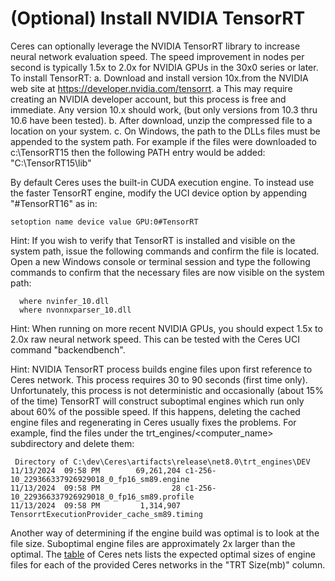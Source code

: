 # (Optional) Install NVIDIA TensorRT

Ceres can optionally leverage the NVIDIA TensorRT library to increase neural network evaluation speed.
The speed improvement in nodes per second is typically 1.5x to 2.0x for NVIDIA GPUs in the 30x0 series or later.
To install TensorRT:
  a. Download and install version 10x.from the NVIDIA web site at <https://developer.nvidia.com/tensorrt>. 
   a This may require creating an NVIDIA developer account, but this process is free and immediate. 
     Any version 10.x should work, (but only versions from 10.3 thru 10.6 have been tested).
  b. After download, unzip the compressed file to a location on your system.
  c. On Windows, the path to the DLLs files must be appended to the system path. For example if the files were downloaded to c:\TensorRT15 then the following PATH entry would be added:
       "C:\TensorRT15\lib"

By default Ceres uses the built-in CUDA execution engine. To instead use the faster TensorRT engine, modify the UCI device option by appending "#TensorRT16" as in:
```
setoption name device value GPU:0#TensorRT
```

Hint: If you wish to verify that TensorRT is installed and visible on the system path, issue the following commands and confirm the file is located. 
      Open a new Windows console or terminal session and type the following commands to confirm that 
      the necessary files are now visible on the system path:
```
  where nvinfer_10.dll
  where nvonnxparser_10.dll
```

Hint: When running on more recent NVIDIA GPUs, you should expect 1.5x to 2.0x raw neural network speed. This can be tested with the Ceres UCI command "backendbench".

Hint: NVIDIA TensorRT process builds engine files upon first reference to Ceres network. This process requires 30 to 90 seconds (first time only). Unfortunately, this process is not deterministic and 
occasionally (about 15% of the time) TensorRT will construct suboptimal engines which run only about 60% of the possible speed. If this happens, deleting the cached engine files and regenerating in Ceres usually fixes the problems.
For example, find the files under the trt_engines/<computer_name> subdirectory and delete them:
```
 Directory of C:\dev\Ceres\artifacts\release\net8.0\trt_engines\DEV
11/13/2024  09:58 PM        69,261,204 c1-256-10_229366337926929018_0_fp16_sm89.engine
11/13/2024  09:58 PM                28 c1-256-10_229366337926929018_0_fp16_sm89.profile
11/13/2024  09:58 PM         1,314,907 TensorrtExecutionProvider_cache_sm89.timing
```

Another way of determining if the engine build was optimal is to look at the file size. Suboptimal engine files are approximately 2x larger than the optimal. 
The [table](https://github.com/dje-dev/CeresNets) of Ceres nets lists the expected optimal sizes of engine files for each of the provided Ceres networks in the "TRT Size(mb)" column.

